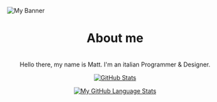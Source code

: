 ![My Banner](https://pbs.twimg.com/profile_banners/1316444575502946306/1661346092/1500x500)

<div align="center">
  <h1>About me</h1><br>
  Hello there, my name is Matt. I'm an italian Programmer & Designer.

  [![GitHub Stats](https://github-readme-stats.vercel.app/api/?username=XenonMatt&count_private=true&show_icons=true&disable_animations=false&theme=dark)]()

  [![My GitHub Language Stats](https://github-readme-stats.vercel.app/api/top-langs/?username=XenonMatt&langs_count=10&layout=compact&theme=dark)]()
</div>
